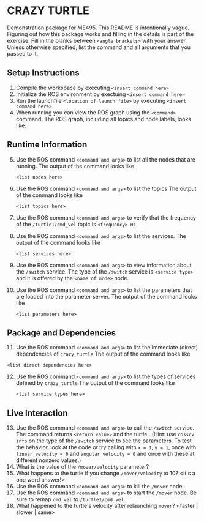 # CRAZY TURTLE
Demonstration package for ME495.
This README is intentionally vague.
Figuring out how this package works and filling in the details is part of the
exercise. Fill in the blanks between `<angle brackets>` with your answer.
Unless otherwise specified, list the command and all arguments that you passed to it.

## Setup Instructions
1. Compile the workspace by executing `<insert command here>`
2. Initialize the ROS environment by exectuing `<insert command here>`
3. Run the launchfile `<location of launch file>` by executing `<insert command here>`
4. When running you can view the ROS graph using the `<command>` command.
   The ROS graph, including all topics and node labels, looks like:
   ![<The ROS Graph>](<path_to_image_here_include_image_in_your_repository>)

## Runtime Information
5. Use the ROS command `<command and args>` to list all the nodes that are running.
   The output of the command looks like
   ```
   <list nodes here>
   ```
6. Use the ROS command `<command and args>` to list the topics
   The output of the command looks like
   ```
   <list topics here>
   ```

7. Use the ROS command `<command and args>` to verify that the frequency of
   the `/turtle1/cmd_vel` topic is `<frequency> Hz`

8. Use the ROS command `<command and args>` to list the services.
   The output of the command looks like
   ```
   <list services here>
   ```
9. Use the ROS command `<command and args>` to view information about the `/switch` service.
   The type of the `/switch` service is `<service type>` and it is offered by
   the `<name of node>` node.

10. Use the ROS command `<command and args>` to list the parameters that are loaded
    into the parameter server.
    The output of the command looks like
    ```
    <list parameters here>
    ```

## Package and Dependencies
11. Use the ROS command `<command and args>` to list the immediate (direct) dependencies of `crazy_turtle`
   The output of the command looks like
   ```
   <list direct dependencies here>
   ```
12. Use the ROS command `<command and args>` to list the types of services defined by `crazy_turtle`
    The output of the command looks like
    ```
    <list service types here>
    ```
## Live Interaction
13. Use the ROS command `<command and args>` to call the `/switch` service.
    The command returns `<return value>` and the turtle <brief description of what the turtle does>.
    (Hint: use `rossrv info` on the type of the `/switch` service to see the parameters.
     To test the behavior, look at the code or try calling with `x = 1`, `y = 1`, once with `linear_velocity = 0` and `angular_velocity = 0` and once with these at different nonzero values.)
14. What is the value of the `/mover/velocity` parameter? <value here>
15. What happens to the turtle if you change `/mover/velocity` to 10? <it's a one word answer!>
16. Use the ROS command `<command and args>` to kill the `/mover` node.
17. Use the ROS command `<command and args>` to start the `/mover` node. Be sure to
    remap `cmd_vel` to `/turtle1/cmd_vel`.
18. What happened to the turtle's velocity after relaunching `mover`? <faster | slower | same>